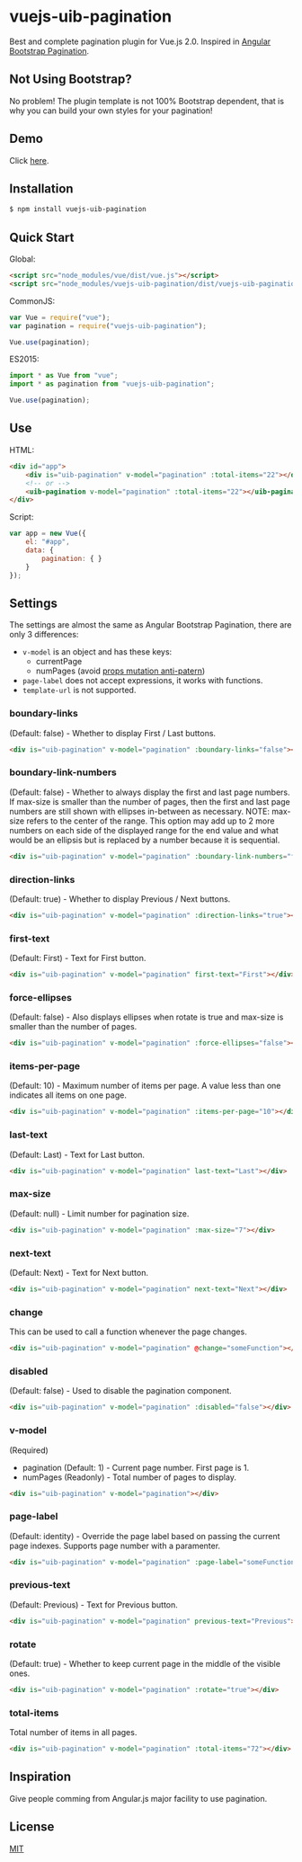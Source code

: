 # vuejs-uib-pagination
Best and complete pagination plugin for Vue.js 2.0. Inspired in [Angular Bootstrap Pagination](https://angular-ui.github.io/bootstrap/#pagination).

## Not Using Bootstrap?
No problem! The plugin template is not 100% Bootstrap dependent, that is why you can build your own styles for your pagination!

## Demo
Click [here](https://plnkr.co/edit/hcfYWCTaQ7GnlO7AitGM?p=preview).

## Installation

```sh
$ npm install vuejs-uib-pagination
```

## Quick Start

Global:

```html
<script src="node_modules/vue/dist/vue.js"></script>
<script src="node_modules/vuejs-uib-pagination/dist/vuejs-uib-pagination.js"></script>
```

CommonJS:

```javascript
var Vue = require("vue");
var pagination = require("vuejs-uib-pagination");

Vue.use(pagination);
```

ES2015:

```javascript
import * as Vue from "vue";
import * as pagination from "vuejs-uib-pagination";

Vue.use(pagination);
```

## Use

HTML:

```html
<div id="app">
    <div is="uib-pagination" v-model="pagination" :total-items="22"></div>
    <!-- or -->
    <uib-pagination v-model="pagination" :total-items="22"></uib-pagination>
</div>
```

Script:

```javascript
var app = new Vue({
    el: "#app",
    data: {
        pagination: { }
    }
});
```

## Settings

The settings are almost the same as Angular Bootstrap Pagination, there are only 3 differences:

* `v-model` is an object and has these keys:
    * currentPage
    * numPages (avoid [props mutation anti-patern](https://vuejs.org/v2/guide/migration.html#Prop-Mutation-deprecated))
* `page-label` does not accept expressions, it works with functions.
* `template-url` is not supported.

### boundary-links

(Default: false) - Whether to display First / Last buttons.

```html
<div is="uib-pagination" v-model="pagination" :boundary-links="false"></div>
```

### boundary-link-numbers

(Default: false) - Whether to always display the first and last page numbers. If max-size is smaller than the number of pages, then the first and last page numbers are still shown with ellipses in-between as necessary. NOTE: max-size refers to the center of the range. This option may add up to 2 more numbers on each side of the displayed range for the end value and what would be an ellipsis but is replaced by a number because it is sequential.

```html
<div is="uib-pagination" v-model="pagination" :boundary-link-numbers="false"></div>
```

### direction-links

(Default: true) - Whether to display Previous / Next buttons.

```html
<div is="uib-pagination" v-model="pagination" :direction-links="true"></div>
```

### first-text

(Default: First) - Text for First button.

```html
<div is="uib-pagination" v-model="pagination" first-text="First"></div>
```

### force-ellipses

(Default: false) - Also displays ellipses when rotate is true and max-size is smaller than the number of pages.

```html
<div is="uib-pagination" v-model="pagination" :force-ellipses="false"></div>
```

### items-per-page

(Default: 10) - Maximum number of items per page. A value less than one indicates all items on one page.

```html
<div is="uib-pagination" v-model="pagination" :items-per-page="10"></div>
```

### last-text
(Default: Last) - Text for Last button.

```html
<div is="uib-pagination" v-model="pagination" last-text="Last"></div>
```

### max-size
(Default: null) - Limit number for pagination size.

```html
<div is="uib-pagination" v-model="pagination" :max-size="7"></div>
```

### next-text
(Default: Next) - Text for Next button.

```html
<div is="uib-pagination" v-model="pagination" next-text="Next"></div>
```

### change
This can be used to call a function whenever the page changes.

```html
<div is="uib-pagination" v-model="pagination" @change="someFunction"></div>
```

### disabled
(Default: false) - Used to disable the pagination component.

```html
<div is="uib-pagination" v-model="pagination" :disabled="false"></div>
```

### v-model
(Required)
* pagination (Default: 1) - Current page number. First page is 1.
* numPages (Readonly) - Total number of pages to display.

```html
<div is="uib-pagination" v-model="pagination"></div>
```

### page-label
(Default: identity) - Override the page label based on passing the current page indexes. Supports page number with a paramenter. 

```html
<div is="uib-pagination" v-model="pagination" :page-label="someFunction"></div>
```

### previous-text
(Default: Previous) - Text for Previous button.

```html
<div is="uib-pagination" v-model="pagination" previous-text="Previous"></div>
```

### rotate
(Default: true) - Whether to keep current page in the middle of the visible ones.

```html
<div is="uib-pagination" v-model="pagination" :rotate="true"></div>
```

### total-items
Total number of items in all pages.

```html
<div is="uib-pagination" v-model="pagination" :total-items="72"></div>
```

## Inspiration
Give people comming from Angular.js major facility to use pagination.

## License

[MIT](LICENSE)
